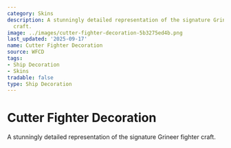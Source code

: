 ```yaml
---
category: Skins
description: A stunningly detailed representation of the signature Grineer fighter
  craft.
image: ../images/cutter-fighter-decoration-5b3275ed4b.png
last_updated: '2025-09-17'
name: Cutter Fighter Decoration
source: WFCD
tags:
- Ship Decoration
- Skins
tradable: false
type: Ship Decoration
---
```


# Cutter Fighter Decoration

A stunningly detailed representation of the signature Grineer fighter craft.


